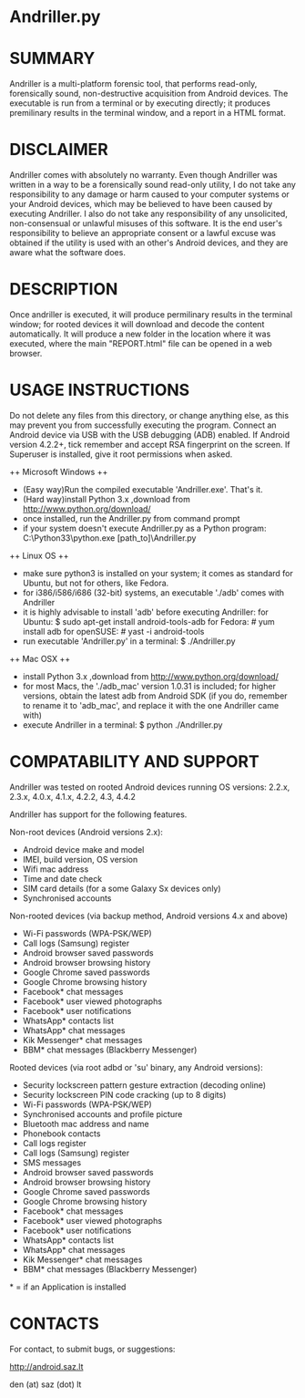 Andriller.py
============

# SUMMARY

Andriller is a multi-platform forensic tool, that performs read-only, forensically sound, non-destructive acquisition from Android devices. The executable is run from a terminal or by executing directly; it produces premilinary results in the terminal window, and a report in a HTML format.

# DISCLAIMER

Andriller comes with absolutely no warranty. Even though Andriller was written in a way to be a forensically sound read-only utility, I do not take any responsibility to any damage or harm caused to your computer systems or your Android devices, which may be believed to have been caused by executing Andriller. I also do not take any responsibility of any unsolicited, non-consensual or unlawful misuses of this software. It is the end user's responsibility to believe an appropriate consent or a lawful excuse was obtained if the utility is used with an other's Android devices, and they are aware what the software does.

# DESCRIPTION

Once andriller is executed, it will produce permilinary results in the terminal window; for rooted devices it will download and decode the content automatically. It will produce a new folder in the location where it was executed, where the main "REPORT.html" file can be opened in a web browser.


# USAGE INSTRUCTIONS

Do not delete any files from this directory, or change anything else, as this may prevent you from successfully executing the program. Connect an Android device via USB with the USB debugging (ADB) enabled. If Android version 4.2.2+, tick remember and accept RSA fingerprint on the screen. If Superuser is installed, give it root permissions when asked. 

++ Microsoft Windows ++
- (Easy way)Run the compiled executable 'Andriller.exe'. That's it.
- (Hard way)install Python 3.x ,download from http://www.python.org/download/
- once installed, run the Andriller.py from command prompt
- if your system doesn't execute Andriller.py as a Python program:
	C:\Python33\python.exe [path_to]\Andriller.py

++ Linux OS ++
- make sure python3 is installed on your system; it comes as standard for Ubuntu, but not for others, like Fedora.
- for i386/i586/i686 (32-bit) systems, an executable './adb' comes with Andriller
- it is highly advisable to install 'adb' before executing Andriller:
	for Ubuntu:		$ sudo apt-get install android-tools-adb
	for Fedora:		# yum install adb
	for openSUSE:	# yast -i android-tools
- run executable 'Andriller.py' in a terminal:
	$ ./Andriller.py

++ Mac OSX ++
- install Python 3.x ,download from http://www.python.org/download/
- for most Macs, the './adb_mac' version 1.0.31 is included; for higher versions, obtain the latest adb from Android SDK (if you do, remember to rename it to 'adb_mac', and replace it with the one Andriller came with)
- execute Andriller in a terminal:
	$ python ./Andriller.py

# COMPATABILITY AND SUPPORT

Andriller was tested on rooted Android devices running OS versions:
2.2.x, 2.3.x, 4.0.x, 4.1.x, 4.2.2, 4.3, 4.4.2

Andriller has support for the following features.

Non-root devices (Android versions 2.x):
- Android device make and model
- IMEI, build version, OS version
- Wifi mac address
- Time and date check
- SIM card details (for a some Galaxy Sx devices only)
- Synchronised accounts

Non-rooted devices (via backup method, Android versions 4.x and above)
- Wi-Fi passwords (WPA-PSK/WEP)
- Call logs (Samsung) register
- Android browser saved passwords
- Android browser browsing history
- Google Chrome saved passwords
- Google Chrome browsing history
- Facebook* chat messages
- Facebook* user viewed photographs
- Facebook* user notifications
- WhatsApp* contacts list
- WhatsApp* chat messages
- Kik Messenger* chat messages
- BBM* chat messages (Blackberry Messenger)

Rooted devices (via root adbd or 'su' binary, any Android versions):
- Security lockscreen pattern gesture extraction (decoding online)
- Security lockscreen PIN code cracking (up to 8 digits)
- Wi-Fi passwords (WPA-PSK/WEP)
- Synchronised accounts and profile picture
- Bluetooth mac address and name
- Phonebook contacts
- Call logs register
- Call logs (Samsung) register
- SMS messages
- Android browser saved passwords
- Android browser browsing history
- Google Chrome saved passwords
- Google Chrome browsing history
- Facebook* chat messages
- Facebook* user viewed photographs
- Facebook* user notifications
- WhatsApp* contacts list
- WhatsApp* chat messages
- Kik Messenger* chat messages
- BBM* chat messages (Blackberry Messenger)

\* = if an Application is installed

# CONTACTS

For contact, to submit bugs, or suggestions:

http://android.saz.lt

den (at) saz (dot) lt

